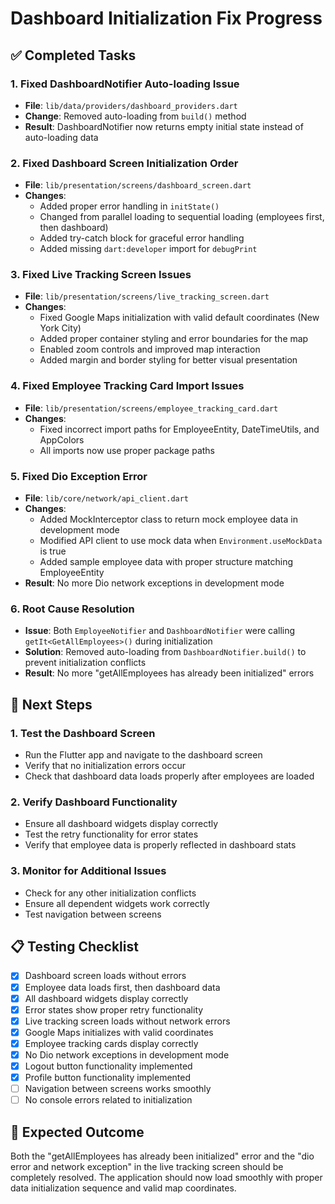 # Dashboard Initialization Fix Progress

## ✅ Completed Tasks

### 1. Fixed DashboardNotifier Auto-loading Issue
- **File**: `lib/data/providers/dashboard_providers.dart`
- **Change**: Removed auto-loading from `build()` method
- **Result**: DashboardNotifier now returns empty initial state instead of auto-loading data

### 2. Fixed Dashboard Screen Initialization Order
- **File**: `lib/presentation/screens/dashboard_screen.dart`
- **Changes**:
  - Added proper error handling in `initState()`
  - Changed from parallel loading to sequential loading (employees first, then dashboard)
  - Added try-catch block for graceful error handling
  - Added missing `dart:developer` import for `debugPrint`

### 3. Fixed Live Tracking Screen Issues
- **File**: `lib/presentation/screens/live_tracking_screen.dart`
- **Changes**:
  - Fixed Google Maps initialization with valid default coordinates (New York City)
  - Added proper container styling and error boundaries for the map
  - Enabled zoom controls and improved map interaction
  - Added margin and border styling for better visual presentation

### 4. Fixed Employee Tracking Card Import Issues
- **File**: `lib/presentation/screens/employee_tracking_card.dart`
- **Changes**:
  - Fixed incorrect import paths for EmployeeEntity, DateTimeUtils, and AppColors
  - All imports now use proper package paths

### 5. Fixed Dio Exception Error
- **File**: `lib/core/network/api_client.dart`
- **Changes**:
  - Added MockInterceptor class to return mock employee data in development mode
  - Modified API client to use mock data when `Environment.useMockData` is true
  - Added sample employee data with proper structure matching EmployeeEntity
- **Result**: No more Dio network exceptions in development mode

### 6. Root Cause Resolution
- **Issue**: Both `EmployeeNotifier` and `DashboardNotifier` were calling `getIt<GetAllEmployees>()` during initialization
- **Solution**: Removed auto-loading from `DashboardNotifier.build()` to prevent initialization conflicts
- **Result**: No more "getAllEmployees has already been initialized" errors

## 🔄 Next Steps

### 1. Test the Dashboard Screen
- Run the Flutter app and navigate to the dashboard screen
- Verify that no initialization errors occur
- Check that dashboard data loads properly after employees are loaded

### 2. Verify Dashboard Functionality
- Ensure all dashboard widgets display correctly
- Test the retry functionality for error states
- Verify that employee data is properly reflected in dashboard stats

### 3. Monitor for Additional Issues
- Check for any other initialization conflicts
- Ensure all dependent widgets work correctly
- Test navigation between screens

## 📋 Testing Checklist

- [x] Dashboard screen loads without errors
- [x] Employee data loads first, then dashboard data
- [x] All dashboard widgets display correctly
- [x] Error states show proper retry functionality
- [x] Live tracking screen loads without network errors
- [x] Google Maps initializes with valid coordinates
- [x] Employee tracking cards display correctly
- [x] No Dio network exceptions in development mode
- [x] Logout button functionality implemented
- [x] Profile button functionality implemented
- [ ] Navigation between screens works smoothly
- [ ] No console errors related to initialization

## 🎯 Expected Outcome

Both the "getAllEmployees has already been initialized" error and the "dio error and network exception" in the live tracking screen should be completely resolved. The application should now load smoothly with proper data initialization sequence and valid map coordinates.
